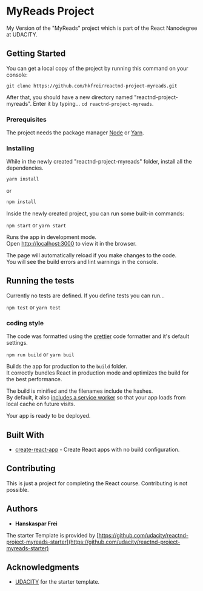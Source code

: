 # MyReads Project

My Version of the "MyReads" project which is part of the React Nanodegree at UDACITY.

## Getting Started

You can get a local copy of the project by running this command on your console:

```
git clone https://github.com/hkfrei/reactnd-project-myreads.git
```

After that, you should have a new directory named "reactnd-project-myreads". Enter it by typing...
`cd reactnd-project-myreads`.

### Prerequisites

The project needs the package manager [Node](https://nodejs.org/en/) or [Yarn](https://yarnpkg.com/).

### Installing

While in the newly created "reactnd-project-myreads" folder, install all the dependencies.

```zsh
yarn install
```

or

```zsh
npm install
```

Inside the newly created project, you can run some built-in commands:

`npm start` or `yarn start`

Runs the app in development mode.<br>
Open [http://localhost:3000](http://localhost:3000) to view it in the browser.

The page will automatically reload if you make changes to the code.<br>
You will see the build errors and lint warnings in the console.

## Running the tests

Currently no tests are defined. If you define tests you can run...

`npm test` or `yarn test`

### coding style

The code was formatted using the [prettier](https://prettier.io/) code formatter and it's default settings.

`npm run build` or `yarn buil`

Builds the app for production to the `build` folder.<br>
It correctly bundles React in production mode and optimizes the build for the best performance.

The build is minified and the filenames include the hashes.<br>
By default, it also [includes a service worker](https://github.com/facebook/create-react-app/blob/master/packages/react-scripts/template/README.md#making-a-progressive-web-app) so that your app loads from local cache on future visits.

Your app is ready to be deployed.

## Built With

* [create-react-app](https://github.com/facebook/create-react-app) - Create React apps with no build configuration.

## Contributing

This is just a project for completing the React course. Contributing is not possible.

## Authors

* **Hanskaspar Frei**

The starter Template is provided by [https://github.com/udacity/reactnd-project-myreads-starter](https://github.com/udacity/reactnd-project-myreads-starter)

## Acknowledgments

* [UDACITY](https://github.com/udacity/reactnd-project-myreads-starter) for the starter template.
